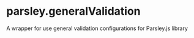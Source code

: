 parsley.generalValidation
=========================

A wrapper for use general validation configurations for Parsley.js library
